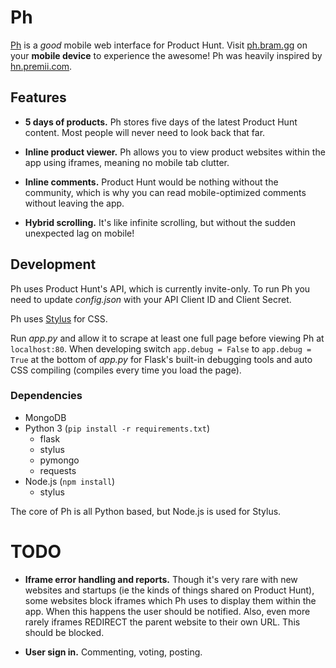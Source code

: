 # Ph

[Ph][ph] is a *good* mobile web interface for Product Hunt. Visit
[ph.bram.gg][ph] on your **mobile device** to experience the awesome! Ph was
heavily inspired by [hn.premii.com][hn].


## Features

- **5 days of products.** Ph stores five days of the latest Product
Hunt content. Most people will never need to look back that far.

- **Inline product viewer.** Ph allows you to view product websites within the
app using iframes, meaning no mobile tab clutter.

- **Inline comments.** Product Hunt would be nothing without the community,
which is why you can read mobile-optimized comments without leaving the app.

- **Hybrid scrolling.** It's like infinite scrolling, but without the sudden
unexpected lag on mobile!


## Development

Ph uses Product Hunt's API, which is currently invite-only. To run Ph you need
to update *config.json* with your API Client ID and Client Secret.

Ph uses [Stylus][stylus] for CSS.

Run *app.py* and allow it to scrape at least one full page before viewing Ph at
`localhost:80`. When developing switch `app.debug = False` to `app.debug =
True` at the bottom of *app.py* for Flask's built-in debugging tools and auto
CSS compiling (compiles every time you load the page).

### Dependencies

- MongoDB
- Python 3 (`pip install -r requirements.txt`)
  - flask
  - stylus
  - pymongo
  - requests
- Node.js (`npm install`)
  - stylus

The core of Ph is all Python based, but Node.js is used for Stylus.


# TODO

- **Iframe error handling and reports.** Though it's very rare with new
websites and startups (ie the kinds of things shared on Product Hunt), some
websites block iframes which Ph uses to display them within the app. When this
happens the user should be notified. Also, even more rarely iframes REDIRECT
the parent website to their own URL. This should be blocked.

- **User sign in.** Commenting, voting, posting.


[ph]: http://ph.bram.gg
[hn]: http://hn.premii.com
[stylus]: https://learnboost.github.io/stylus/
[ex]: http://example.com
[screenshot]: promo/android-screenshot.png
